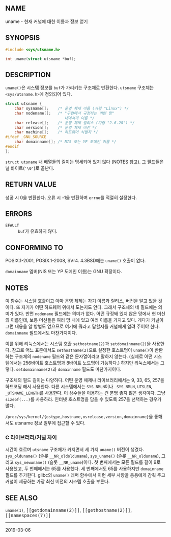 ## NAME

uname - 현재 커널에 대한 이름과 정보 얻기

## SYNOPSIS

```c
#include <sys/utsname.h>

int uname(struct utsname *buf);
```

## DESCRIPTION

`uname()`은 시스템 정보를 `buf`가 가리키는 구조체로 반환한다. `utsname` 구조체는 `<sys/utsname.h>`에 정의되어 있다.

```c
struct utsname {
    char sysname[];    /* 운영 체제 이름 (가령 "Linux") */
    char nodename[];   /* "구현에서 규정하는 어떤 망"
                          내에서의 이름 */
    char release[];    /* 운영 체제 릴리스 (가령 "2.6.28") */
    char version[];    /* 운영 체제 버전 */
    char machine[];    /* 하드웨어 식별자 */
#ifdef _GNU_SOURCE
    char domainname[]; /* NIS 또는 YP 도메인 이름 */
#endif
};
```

`struct utsname` 내 배열들의 길이는 명세되어 있지 않다 (NOTES 참고). 그 필드들은 널 바이트(`'\0'`)로 끝난다.

## RETURN VALUE

성공 시 0을 반환한다. 오류 시 -1을 반환하며 `errno`를 적절히 설정한다.

## ERRORS

<dl>
<dt><code>EFAULT</code></dt>
<dd><code>buf</code>가 유효하지 않다.</dd>
</dl>

## CONFORMING TO

POSIX.1-2001, POSIX.1-2008, SVr4. 4.3BSD에는 `uname()` 호출이 없다.

`domainname` 멤버(NIS 또는 YP 도메인 이름)는 GNU 확장이다.

## NOTES

이 함수는 시스템 호출이고 아마 운영 체제는 자기 이름과 릴리스, 버전을 알고 있을 것이다. 또 자기가 어떤 하드웨어 위에서 도는지도 안다. 그래서 구조체의 네 필드에는 의미가 있다. 반면 `nodename` 필드에는 의미가 없다. 어떤 규정돼 있지 않은 망에서 현 머신의 이름인데, 보통 머신들은 여러 망 내에 있고 여러 이름을 가지고 있다. 게다가 커널이 그런 내용을 알 방법도 없으므로 여기에 뭐라고 답할지를 커널에게 알려 주어야 한다. `domainname` 필드에서도 마찬가지이다.

이를 위해 리눅스에서는 시스템 호출 `sethostname(2)`과 `setdomainname(2)`을 사용한다. 참고로 어느 표준에서도 `sethostname(2)`으로 설정한 호스트명이 `uname()`이 반환하는 구조체의 `nodename` 필드와 같은 문자열이라고 말하지 않는다. (실제로 어떤 시스템에서는 256바이트 호스트명과 8바이트 노드명이 가능하다.) 하지만 리눅스에서는 그렇다. `setdomainname(2)`과 `domainname` 필드도 마찬가지이다.

구조체의 필드 길이는 다양하다. 어떤 운영 체제나 라이브러리에서는 9, 33, 65, 257을 하드코딩 해서 사용한다. 다른 시스템에서는 `SYS_NMLN`이나 `_SYS_NMLN`, `UTSLEN`, `_UTSNAME_LENGTH`를 사용한다. 이 상수들을 이용하는 건 분명 좋지 않은 생각이다. 그냥 `sizeof(...)`를 사용하라. 인터넷 호스트명을 담을 수 있도록 257을 선택하는 경우가 많다.

`/proc/sys/kernel/{ostype,hostname,osrelease,version,domainname}`을 통해서도 utsname 정보 일부에 접근할 수 있다.

### C 라이브러리/커널 차이

시간이 흐르며 `utsname` 구조체가 커지면서 세 가지 `uname()` 버전이 생겼다. `sys_olduname()` (슬롯 `__NR_oldolduname`), `sys_uname()` (슬롯 `__NR_olduname`), 그리고 `sys_newuname()` (슬롯 `__NR_uname`)이다. 첫 번째에서는 모든 필드를 길이 9로 사용했고, 두 번째에서는 65를 사용했다. 세 번째에서도 65를 사용하지만 `domainname` 필드를 추가한다. glibc의 `uname()` 래퍼 함수에서 이런 세부 사항을 응용에게 감춰 주고 커널이 제공하는 가장 최신 버전의 시스템 호출을 부른다.

## SEE ALSO

`uname(1)`, <tt>[[getdomainname(2)]]</tt>, <tt>[[gethostname(2)]]</tt>, <tt>[[namespaces(7)]]</tt>

----

2019-03-06
